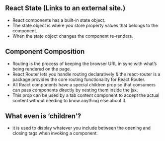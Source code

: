 ## React State (Links to an external site.)
- React components has a built-in state object.
- The state object is where you store property values that belongs to the component.
- When the state object changes the component re-renders.

## Component Composition
- Routing is the process of keeping the browser URL in sync with what’s being rendered on the page. 
- React Router lets you handle routing declaratively & the react-router is a package provides the core routing functionality for React Router.
- All React components have a special children prop so that consumers can pass components directly by nesting them inside the jsx.
- This prop can be used by a tab content component to accept the actual content without needing to know anything else about it.

## What even is ‘children’?
- it is used to display whatever you include between the opening and closing tags when invoking a component.